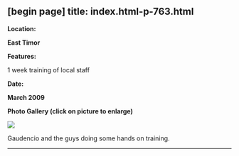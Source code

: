 [begin page]
 title: index.html-p-763.html
----------------------------------------------------------

**Location:**

**East Timor**

**Features:**

1 week training of local staff

**Date:**

**March 2009**    

**Photo Gallery (click on picture to enlarge)**

[ ![ ](wp-content/uploads/2011/09/east-timor-training_s.jpg)](wp-content/uploads/2011/09/east-timor-training_l.jpg)

Gaudencio and the guys doing some hands on training.




----------------------------------------------------------
